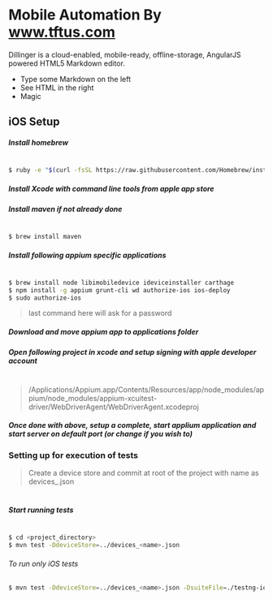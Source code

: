 # Mobile Automation By www.tftus.com

Dillinger is a cloud-enabled, mobile-ready, offline-storage, AngularJS powered HTML5 Markdown editor.

  - Type some Markdown on the left
  - See HTML in the right
  - Magic

## iOS Setup

##### Install homebrew
#
```sh
$ ruby -e "$(curl -fsSL https://raw.githubusercontent.com/Homebrew/install/master/install)"
  ```
##### Install Xcode with command line tools from apple app store
##### Install maven if not already done
#
```sh
$ brew install maven
```
##### Install following appium specific applications
#
```sh
$ brew install node libimobiledevice ideviceinstaller carthage
$ npm install -g appium grunt-cli wd authorize-ios ios-deploy
$ sudo authorize-ios
```
> last command here will ask for a password
##### Download and move appium app to applications folder
##### Open following project in xcode and setup signing with apple developer account
#
> /Applications/Appium.app/Contents/Resources/app/node_modules/appium/node_modules/appium-xcuitest-driver/WebDriverAgent/WebDriverAgent.xcodeproj

##### Once done with above, setup a complete, start applium application and start server on default port (or change if you wish to)

### Setting up for execution of tests

> Create a device store and commit at root of the project with name as devices_<name>.json
#
##### Start running tests
#
```sh
$ cd <project_directory>
$ mvn test -DdeviceStore=../devices_<name>.json
```

###### To run only iOS tests
```sh
$ mvn test -DdeviceStore=../devices_<name>.json -DsuiteFile=./testng-ios.xml
```